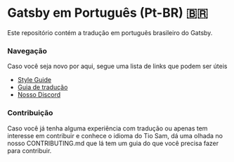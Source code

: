
# Gatsby em Português (Pt-BR) 🇧🇷

Este repositório contém a tradução em portuguẽs brasileiro do Gatsby. 

### Navegação

Caso você seja novo por aqui, segue uma lista de links que podem ser úteis

* [Style Guide](/style-guide.md)
* [Guia de tradução](https://www.gatsbyjs.org/contributing/gatsby-docs-translation-guide/)
* [Nosso Discord](https://gatsby.dev/discord)

### Contribuição

Caso você já tenha alguma experiência com tradução ou apenas tem interesse em contribuir e conhece o idioma do Tio Sam, dá uma olhada no nosso CONTRIBUTING.md que lá tem um guia do que você precisa fazer para contribuir.  




  
